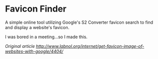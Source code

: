 # Favicon Finder

A simple online tool utilizing Google's S2 Converter favicon search to find and
display a website's favicon.

I was bored in a meeting...so I made this.


*Original article <http://www.labnol.org/internet/get-favicon-image-of-websites-with-google/4404/>*
